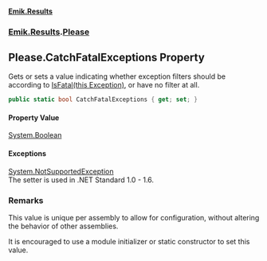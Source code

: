 #### [Emik.Results](index.md 'index')
### [Emik.Results](Emik.Results.md 'Emik.Results').[Please](Please.md 'Emik.Results.Please')

## Please.CatchFatalExceptions Property

Gets or sets a value indicating whether exception filters should be  
according to [IsFatal(this Exception)](Fatalities.IsFatal(Exception).md 'Emik.Results.Extensions.Fatalities.IsFatal(this System.Exception)'), or have no filter at all.

```csharp
public static bool CatchFatalExceptions { get; set; }
```

#### Property Value
[System.Boolean](https://docs.microsoft.com/en-us/dotnet/api/System.Boolean 'System.Boolean')

#### Exceptions

[System.NotSupportedException](https://docs.microsoft.com/en-us/dotnet/api/System.NotSupportedException 'System.NotSupportedException')  
The setter is used in .NET Standard 1.0 - 1.6.

### Remarks
  
This value is unique per assembly to allow for configuration, without altering the behavior of other assemblies.  
  
It is encouraged to use a module initializer or static constructor to set this value.